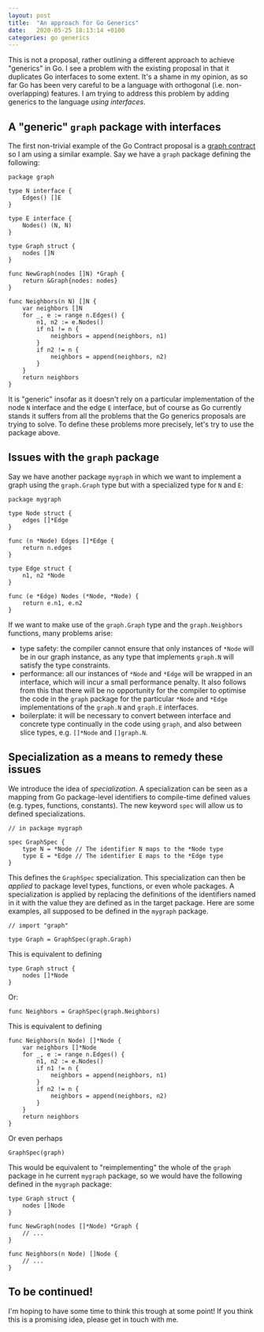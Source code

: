 ```yaml
---
layout: post
title:  "An approach for Go Generics"
date:   2020-05-25 18:13:14 +0100
categories: go generics
---
```


This is not a proposal, rather outlining a different approach to achieve
"generics" in Go.  I see a problem with the existing proposal in that it
duplicates Go interfaces to some extent.  It's a shame in my opinion, as so far
Go has been very careful to be a language with orthogonal (i.e. non-overlapping)
features. I am trying to address this problem by adding generics to the language
_using interfaces_.

## A "generic" `graph` package with interfaces

The first non-trivial example of the Go Contract proposal is a [graph
contract](https://github.com/golang/proposal/blob/master/design/go2draft-contracts.md#mutually-referencing-type-parameters)
so I am using a similar example. Say we have a `graph` package defining the
following:

```golang
package graph

type N interface {
    Edges() []E
}

type E interface {
    Nodes() (N, N)
}

type Graph struct {
    nodes []N
}

func NewGraph(nodes []N) *Graph {
    return &Graph{nodes: nodes}
}

func Neighbors(n N) []N {
    var neighbors []N
    for _, e := range n.Edges() {
        n1, n2 := e.Nodes()
        if n1 != n {
            neighbors = append(neighbors, n1)
        }
        if n2 != n {
            neighbors = append(neighbors, n2)
        }
    }
    return neighbors
}
```

It is "generic" insofar as it doesn't rely on a particular implementation of the
node `N` interface and the edge `E` interface, but of course as Go currently
stands it suffers from all the problems that the Go generics proposals are
trying to solve. To define these problems more precisely, let's try to use the
package above.

## Issues with the `graph` package

Say we have another package `mygraph` in which we want to implement a graph
using the `graph.Graph` type but with a specialized type for `N` and `E`:

```golang
package mygraph

type Node struct {
    edges []*Edge
}

func (n *Node) Edges []*Edge {
    return n.edges
}

type Edge struct {
    n1, n2 *Node
}

func (e *Edge) Nodes (*Node, *Node) {
    return e.n1, e.n2
}
```

If we want to make use of the `graph.Graph` type and the `graph.Neighbors`
functions, many problems arise:

- type safety: the compiler cannot ensure that only instances of `*Node` will be
  in our graph instance, as any type that implements `graph.N` will satisfy the
  type constraints.
- performance: all our instances of `*Node` and `*Edge` will be wrapped in an
  interface, which will incur a small performance penalty. It also follows from
  this that there will be no opportunity for the compiler to optimise the code
  in the `graph` package for the particular `*Node` and `*Edge` implementations
  of the `graph.N` and `graph.E` interfaces.
- boilerplate: it will be necessary to convert between interface and concrete
  type continually in the code using `graph`, and also between slice types, e.g.
  `[]*Node` and `[]graph.N`.

## Specialization as a means to remedy these issues

We introduce the idea of _specialization_. A specialization can be seen as a
mapping from Go package-level identifiers to compile-time defined values (e.g.
types, functions, constants). The new keyword `spec` will allow us to defined
specializations.

```golang
// in package mygraph

spec GraphSpec {
    type N = *Node // The identifier N maps to the *Node type
    type E = *Edge // The identifier E maps to the *Edge type
}
```

This defines the `GraphSpec` specialization. This specialization can then be
_applied_ to package level types, functions, or even whole packages. A
specialization is applied by replacing the definitions of the identifiers named
in it with the value they are defined as in the target package. Here are some
examples, all supposed to be defined in the `mygraph` package.

```golang
// import "graph"

type Graph = GraphSpec(graph.Graph)
```

This is equivalent to defining

```golang
type Graph struct {
    nodes []*Node
}
```

Or:

```golang
func Neighbors = GraphSpec(graph.Neighbors)
```

This is equivalent to defining

```golang
func Neighbors(n Node) []*Node {
    var neighbors []*Node
    for _, e := range n.Edges() {
        n1, n2 := e.Nodes()
        if n1 != n {
            neighbors = append(neighbors, n1)
        }
        if n2 != n {
            neighbors = append(neighbors, n2)
        }
    }
    return neighbors
}
```

Or even perhaps

```golang
GraphSpec(graph)
```

This would be equivalent to "reimplementing" the whole of the `graph` package in
he current `mygraph` package, so we would have the following defined in the
`mygraph` package:

```golang
type Graph struct {
    nodes []Node
}

func NewGraph(nodes []*Node) *Graph {
    // ...
}

func Neighbors(n Node) []Node {
    // ...
}
```

## To be continued!

I'm hoping to have some time to think this trough at some point!  If you think
this is a promising idea, please get in touch with me.
